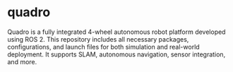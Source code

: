 # quadro
Quadro is a fully integrated 4-wheel autonomous robot platform developed using ROS 2. This repository includes all necessary packages, configurations, and launch files for both simulation and real-world deployment. It supports SLAM, autonomous navigation, sensor integration, and more.
